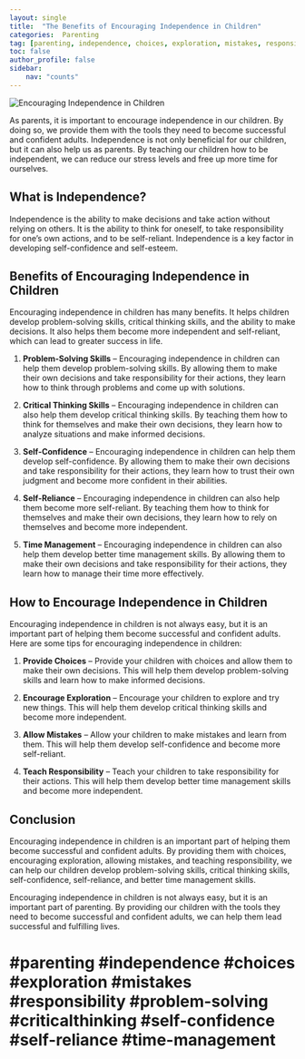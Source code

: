 ```yaml
---
layout: single
title:  "The Benefits of Encouraging Independence in Children"
categories:  Parenting
tag: [parenting, independence, choices, exploration, mistakes, responsibility, problem, criticalthinking, self, self, time, ]
toc: false
author_profile: false
sidebar:
    nav: "counts"
---
```

    
![Encouraging Independence in Children](https://images.pexels.com/photos/145939/pexels-photo-145939.jpeg?auto=compress&cs=tinysrgb&dpr=2&h=650&w=940)

As parents, it is important to encourage independence in our children. By doing so, we provide them with the tools they need to become successful and confident adults. Independence is not only beneficial for our children, but it can also help us as parents. By teaching our children how to be independent, we can reduce our stress levels and free up more time for ourselves.

## What is Independence?

Independence is the ability to make decisions and take action without relying on others. It is the ability to think for oneself, to take responsibility for one’s own actions, and to be self-reliant. Independence is a key factor in developing self-confidence and self-esteem.

## Benefits of Encouraging Independence in Children

Encouraging independence in children has many benefits. It helps children develop problem-solving skills, critical thinking skills, and the ability to make decisions. It also helps them become more independent and self-reliant, which can lead to greater success in life.

1. **Problem-Solving Skills** – Encouraging independence in children can help them develop problem-solving skills. By allowing them to make their own decisions and take responsibility for their actions, they learn how to think through problems and come up with solutions.

2. **Critical Thinking Skills** – Encouraging independence in children can also help them develop critical thinking skills. By teaching them how to think for themselves and make their own decisions, they learn how to analyze situations and make informed decisions.

3. **Self-Confidence** – Encouraging independence in children can help them develop self-confidence. By allowing them to make their own decisions and take responsibility for their actions, they learn how to trust their own judgment and become more confident in their abilities.

4. **Self-Reliance** – Encouraging independence in children can also help them become more self-reliant. By teaching them how to think for themselves and make their own decisions, they learn how to rely on themselves and become more independent.

5. **Time Management** – Encouraging independence in children can also help them develop better time management skills. By allowing them to make their own decisions and take responsibility for their actions, they learn how to manage their time more effectively.

## How to Encourage Independence in Children

Encouraging independence in children is not always easy, but it is an important part of helping them become successful and confident adults. Here are some tips for encouraging independence in children:

1. **Provide Choices** – Provide your children with choices and allow them to make their own decisions. This will help them develop problem-solving skills and learn how to make informed decisions.

2. **Encourage Exploration** – Encourage your children to explore and try new things. This will help them develop critical thinking skills and become more independent.

3. **Allow Mistakes** – Allow your children to make mistakes and learn from them. This will help them develop self-confidence and become more self-reliant.

4. **Teach Responsibility** – Teach your children to take responsibility for their actions. This will help them develop better time management skills and become more independent.

## Conclusion

Encouraging independence in children is an important part of helping them become successful and confident adults. By providing them with choices, encouraging exploration, allowing mistakes, and teaching responsibility, we can help our children develop problem-solving skills, critical thinking skills, self-confidence, self-reliance, and better time management skills.

Encouraging independence in children is not always easy, but it is an important part of parenting. By providing our children with the tools they need to become successful and confident adults, we can help them lead successful and fulfilling lives.

# #parenting #independence #choices #exploration #mistakes #responsibility #problem-solving #criticalthinking #self-confidence #self-reliance #time-management